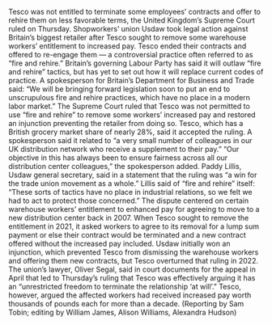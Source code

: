 Tesco was not entitled to terminate some employees’ contracts and offer to rehire them on less favorable terms, the United Kingdom’s Supreme Court ruled on Thursday.
Shopworkers’ union Usdaw took legal action against Britain’s biggest retailer after Tesco sought to remove some warehouse workers’ entitlement to increased pay.
Tesco ended their contracts and offered to re-engage them — a controversial practice often referred to as “fire and rehire.”
Britain’s governing Labour Party has said it will outlaw “fire and rehire” tactics, but has yet to set out how it will replace current codes of practice.
A spokesperson for Britain’s Department for Business and Trade said: “We will be bringing forward legislation soon to put an end to unscrupulous fire and rehire practices, which have no place in a modern labor market.”
The Supreme Court ruled that Tesco was not permitted to use “fire and rehire” to remove some workers’ increased pay and restored an injunction preventing the retailer from doing so.
Tesco, which has a British grocery market share of nearly 28%, said it accepted the ruling. A spokesperson said it related to “a very small number of colleagues in our UK distribution network who receive a supplement to their pay.”
“Our objective in this has always been to ensure fairness across all our distribution center colleagues,” the spokesperson added.
Paddy Lillis, Usdaw general secretary, said in a statement that the ruling was “a win for the trade union movement as a whole.”
Lillis said of “fire and rehire” itself: “These sorts of tactics have no place in industrial relations, so we felt we had to act to protect those concerned.”
The dispute centered on certain warehouse workers’ entitlement to enhanced pay for agreeing to move to a new distribution center back in 2007.
When Tesco sought to remove the entitlement in 2021, it asked workers to agree to its removal for a lump sum payment or else their contract would be terminated and a new contract offered without the increased pay included.
Usdaw initially won an injunction, which prevented Tesco from dismissing the warehouse workers and offering them new contracts, but Tesco overturned that ruling in 2022.
The union’s lawyer, Oliver Segal, said in court documents for the appeal in April that led to Thursday’s ruling that Tesco was effectively arguing it has an “unrestricted freedom to terminate the relationship ‘at will’.”
Tesco, however, argued the affected workers had received increased pay worth thousands of pounds each for more than a decade.
(Reporting by Sam Tobin; editing by William James, Alison Williams, Alexandra Hudson)